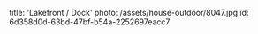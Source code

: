 title: 'Lakefront / Dock'
photo: /assets/house-outdoor/8047.jpg
id: 6d358d0d-63bd-47bf-b54a-2252697eacc7
